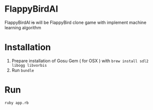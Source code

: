 FlappyBirdAI
==========
FlappyBirdAI ~~is~~ will be FlappyBird clone game with implement machine learning algorithm

# Installation
1. Prepare installation of Gosu Gem ( for OSX ) with `brew install sdl2 libogg libvorbis`
2. Run `bundle`

# Run
`ruby app.rb`
